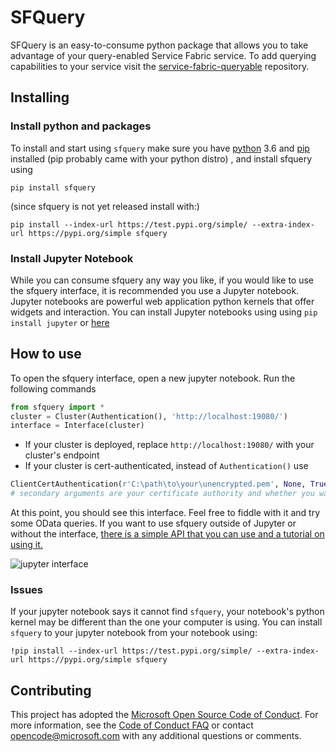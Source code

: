 
# SFQuery
SFQuery is an easy-to-consume python package that allows you to take advantage of your query-enabled Service Fabric service. To add querying capabilities to your service visit the [service-fabric-queryable](https://github.com/jessebenson/service-fabric-queryable) repository.

## Installing
### Install python and packages
To install and start using `sfquery` make sure you have [python](https://www.python.org/getit/) 3.6 and [pip](https://pip.pypa.io/en/stable/installing/) installed (pip probably came with your python distro) , and install sfquery using
```
pip install sfquery
```
(since sfquery is not yet released install with:)
```
pip install --index-url https://test.pypi.org/simple/ --extra-index-url https://pypi.org/simple sfquery
```
### Install Jupyter Notebook
While you can consume sfquery any way you like, if you would like to use the sfquery interface, it is recommended you use a Jupyter notebook. Jupyter notebooks are powerful web application python kernels that offer widgets and interaction. You can install Jupyter notebooks using using `pip install jupyter` or [here](http://jupyter.org/install)

## How to use
To open the sfquery interface, open a new jupyter notebook. Run the following commands
```python
from sfquery import *
cluster = Cluster(Authentication(), 'http://localhost:19080/')
interface = Interface(cluster)
```
- If your cluster is deployed, replace `http://localhost:19080/` with your cluster's endpoint
- If your cluster is cert-authenticated, instead of `Authentication()` use
```python
ClientCertAuthentication(r'C:\path\to\your\unencrypted.pem', None, True)
# secondary arguments are your certificate authority and whether you want to not verify your cluster's cert
```

At this point, you should see this interface. Feel free to fiddle with it and try some OData queries.
If you want to use sfquery outside of Jupyter or without the interface, [there is a simple API that you can use and a tutorial on using it.](../master/sfquery/api.md)

![jupyter interface](../master/img/jupyter_interface.png)

### Issues
If your jupyter notebook says it cannot find `sfquery`, your notebook's python kernel may be different than the one your computer is using. You can install `sfquery` to your jupyter notebook from your notebook using:
```
!pip install --index-url https://test.pypi.org/simple/ --extra-index-url https://pypi.org/simple sfquery
```

## Contributing

This project has adopted the
[Microsoft Open Source Code of Conduct](https://opensource.microsoft.com/codeofconduct/).
For more information, see the
[Code of Conduct FAQ](https://opensource.microsoft.com/codeofconduct/faq/) or
contact [opencode@microsoft.com](mailto:opencode@microsoft.com) with any
additional questions or comments.
